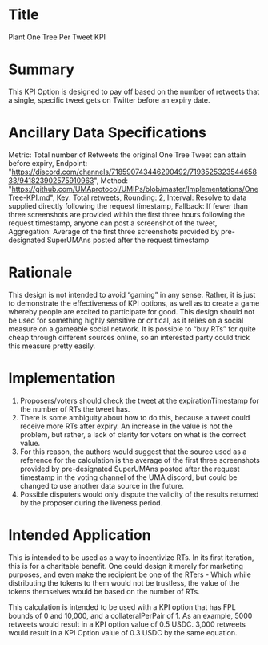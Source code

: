 # Title
Plant One Tree Per Tweet KPI

# Summary
This KPI Option is designed to pay off based on the number of retweets that a single, specific tweet gets on Twitter before an expiry date.

# Ancillary Data Specifications
Metric: Total number of Retweets the original One Tree Tweet can attain before expiry, Endpoint: "https://discord.com/channels/718590743446290492/719352532354465833/941823902575910963", Method: "https://github.com/UMAprotocol/UMIPs/blob/master/Implementations/OneTree-KPI.md", Key: Total retweets, Rounding: 2, Interval: Resolve to data supplied directly following the request timestamp, Fallback: If fewer than three screenshots are provided within the first three hours following the request timestamp, anyone can post a screenshot of the tweet, Aggregation: Average of the first three screenshots provided by pre-designated SuperUMAns posted after the request timestamp 

# Rationale
This design is not intended to avoid “gaming” in any sense. Rather, it is just to demonstrate the effectiveness of KPI options, as well as to create a game whereby people are excited to participate for good. This design should not be used for something highly sensitive or critical, as it relies on a social measure on a gameable social network. It is possible to “buy RTs” for quite cheap through different sources online, so an interested party could trick this measure pretty easily.

# Implementation
1. Proposers/voters should check the tweet at the expirationTimestamp for the number of RTs the tweet has.
2. There is some ambiguity about how to do this, because a tweet could receive more RTs after expiry. An increase in the value is not the problem, but rather, a lack of clarity for voters on what is the correct value.
3. For this reason, the authors would suggest that the source used as a reference for the calculation is the average of the first three screenshots provided by pre-designated SuperUMAns posted after the request timestamp in the voting channel of the UMA discord, but could be changed to use another data source in the future.
4. Possible disputers would only dispute the validity of the results returned by the proposer during the liveness period.

# Intended Application
This is intended to be used as a way to incentivize RTs. In its first iteration, this is for a charitable benefit. One could design it merely for marketing purposes, and even make the recipient be one of the RTers - Which while distributing the tokens to them would not be trustless, the value of the tokens themselves would be based on the number of RTs.

This calculation is intended to be used with a KPI option that has FPL bounds of 0 and 10,000, and a collateralPerPair of 1. As an example, 5000 retweets would result in a KPI option value of 0.5 USDC. 3,000 retweets would result in a KPI Option value of 0.3 USDC by the same equation. 
